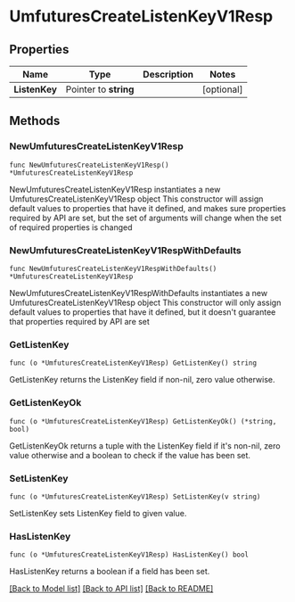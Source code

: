 # UmfuturesCreateListenKeyV1Resp

## Properties

Name | Type | Description | Notes
------------ | ------------- | ------------- | -------------
**ListenKey** | Pointer to **string** |  | [optional] 

## Methods

### NewUmfuturesCreateListenKeyV1Resp

`func NewUmfuturesCreateListenKeyV1Resp() *UmfuturesCreateListenKeyV1Resp`

NewUmfuturesCreateListenKeyV1Resp instantiates a new UmfuturesCreateListenKeyV1Resp object
This constructor will assign default values to properties that have it defined,
and makes sure properties required by API are set, but the set of arguments
will change when the set of required properties is changed

### NewUmfuturesCreateListenKeyV1RespWithDefaults

`func NewUmfuturesCreateListenKeyV1RespWithDefaults() *UmfuturesCreateListenKeyV1Resp`

NewUmfuturesCreateListenKeyV1RespWithDefaults instantiates a new UmfuturesCreateListenKeyV1Resp object
This constructor will only assign default values to properties that have it defined,
but it doesn't guarantee that properties required by API are set

### GetListenKey

`func (o *UmfuturesCreateListenKeyV1Resp) GetListenKey() string`

GetListenKey returns the ListenKey field if non-nil, zero value otherwise.

### GetListenKeyOk

`func (o *UmfuturesCreateListenKeyV1Resp) GetListenKeyOk() (*string, bool)`

GetListenKeyOk returns a tuple with the ListenKey field if it's non-nil, zero value otherwise
and a boolean to check if the value has been set.

### SetListenKey

`func (o *UmfuturesCreateListenKeyV1Resp) SetListenKey(v string)`

SetListenKey sets ListenKey field to given value.

### HasListenKey

`func (o *UmfuturesCreateListenKeyV1Resp) HasListenKey() bool`

HasListenKey returns a boolean if a field has been set.


[[Back to Model list]](../README.md#documentation-for-models) [[Back to API list]](../README.md#documentation-for-api-endpoints) [[Back to README]](../README.md)


